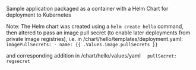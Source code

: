 Sample application packaged as a container with a Helm Chart for deployment to Kubernetes


Note: The Helm chart was created using a `helm create hello` command, then altered to pass an image pull secret (to enable later deployments from private image registries), i.e.  in /chart/hello/templates/deployment.yaml:
`      imagePullSecrets:
        - name: {{ .Values.image.pullSecrets }}`

and corresponding addition in /chart/hello/values/yaml
`  pullSecret: regsecret`